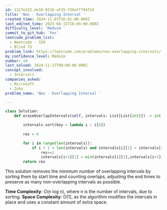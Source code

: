 ```yaml
---
id: 1317e332-de10-8116-af35-f39aff794f24
title: 'Non - Overlapping Interval '
created_time: 2024-11-01T16:01:00.000Z
last_edited_time: 2025-04-15T16:04:00.000Z
difficulty_level: 'Meduim '
commit_to_git_hub: 'Yes'
leetcode_problem_list:
  - Neetcode - 150
  - Blind 75
problem_link: https://leetcode.com/problems/non-overlapping-intervals/
my_confidence_level: Meduim
number: 18
last_solved: 2024-11-27T00:00:00.000Z
concept_involved:
  - Intervals
companies_asked:
  - Microsoft
  - Zoho
problem_name: 'Non - Overlapping Interval '

---
```


```python
class Solution:
    def eraseOverlapIntervals(self, intervals: List[List[int]]) -> int:

        intervals.sort(key = lambda i : i[0])
        
        res = 0 

        for i in range(len(intervals)): 
            if i + 1 < len(intervals) and intervals[i][1] > intervals[i+1][0]: 
                res+=1 
                intervals[i+1][1] = min(intervals[i][1],intervals[i+1][1])
        return res
```

This solution removes the minimum number of overlapping intervals by sorting them by start time and counting overlaps, adjusting the end times to preserve as many non-overlapping intervals as possible.

**Time Complexity**: O(n log n), where n is the number of intervals, due to sorting.
**Space Complexity**: O(1), as the algorithm modifies the intervals in place and uses a constant amount of extra space.
